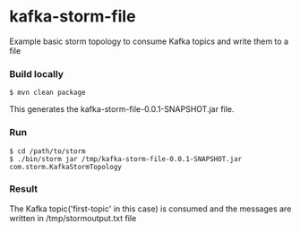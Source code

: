 # kafka-storm-file
Example basic storm topology to consume Kafka topics and write them to a file

### Build locally
    $ mvn clean package
This generates the kafka-storm-file-0.0.1-SNAPSHOT.jar file.

### Run
    $ cd /path/to/storm
    $ ./bin/storm jar /tmp/kafka-storm-file-0.0.1-SNAPSHOT.jar com.storm.KafkaStormTopology

### Result
The Kafka topic('first-topic' in this case) is consumed and the messages are written in /tmp/stormoutput.txt file
